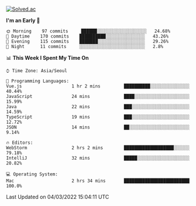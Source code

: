 [![Solved.ac](http://mazassumnida.wtf/api/v2/generate_badge?boj=kuckjwi)](https://solved.ac/kuckjwi)
<!--START_SECTION:waka-->
**I'm an Early 🐤** 

```text
🌞 Morning    97 commits     ██████░░░░░░░░░░░░░░░░░░░   24.68% 
🌆 Daytime    170 commits    ██████████░░░░░░░░░░░░░░░   43.26% 
🌃 Evening    115 commits    ███████░░░░░░░░░░░░░░░░░░   29.26% 
🌙 Night      11 commits     ░░░░░░░░░░░░░░░░░░░░░░░░░   2.8%

```


📊 **This Week I Spent My Time On** 

```text
⌚︎ Time Zone: Asia/Seoul

💬 Programming Languages: 
Vue.js                   1 hr 2 mins         ██████████░░░░░░░░░░░░░░░   40.44% 
JavaScript               24 mins             ████░░░░░░░░░░░░░░░░░░░░░   15.99% 
Java                     22 mins             ███░░░░░░░░░░░░░░░░░░░░░░   14.59% 
TypeScript               19 mins             ███░░░░░░░░░░░░░░░░░░░░░░   12.72% 
JSON                     14 mins             ██░░░░░░░░░░░░░░░░░░░░░░░   9.14%

🔥 Editors: 
WebStorm                 2 hrs 2 mins        ███████████████████░░░░░░   79.18% 
IntelliJ                 32 mins             █████░░░░░░░░░░░░░░░░░░░░   20.82%

💻 Operating System: 
Mac                      2 hrs 34 mins       █████████████████████████   100.0%

```


 Last Updated on 04/03/2022 15:04:11 UTC
<!--END_SECTION:waka-->
